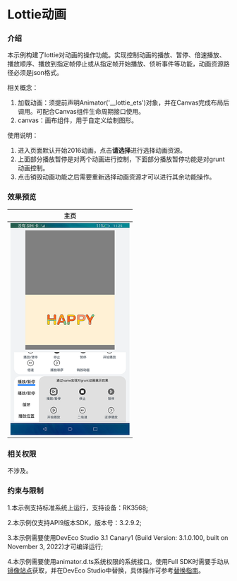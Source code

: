 # Lottie动画

### 介绍

本示例构建了lottie对动画的操作功能。实现控制动画的播放、暂停、倍速播放、播放顺序、播放到指定帧停止或从指定帧开始播放、侦听事件等功能，动画资源路径必须是json格式。

相关概念：
1. 加载动画：须提前声明Animator('__lottie_ets')对象，并在Canvas完成布局后调用。可配合Canvas组件生命周期接口使用。
2. canvas：画布组件，用于自定义绘制图形。

使用说明：
1. 进入页面默认开始2016动画，点击**请选择**进行选择动画资源。
2. 上面部分播放暂停是对两个动画进行控制，下面部分播放暂停功能是对grunt动画控制。
3. 点击销毁动画功能之后需要重新选择动画资源才可以进行其余功能操作。

### 效果预览

|主页|
|-------------|
|![](./screenshot/device/main.png)|


### 相关权限

不涉及。

### 约束与限制

1.本示例支持标准系统上运行，支持设备：RK3568;

2.本示例仅支持API9版本SDK，版本号：3.2.9.2;

3.本示例需要使用DevEco Studio 3.1 Canary1 (Build Version: 3.1.0.100, built on November 3, 2022)才可编译运行;

4.本示例需要使用animator.d.ts系统权限的系统接口。使用Full SDK时需要手动从[镜像站点]((https://docs.openharmony.cn/pages/v3.2Beta/zh-cn/release-notes/OpenHarmony-v3.2-beta4.md/))获取，并在DevEco Studio中替换，具体操作可参考[替换指南](https://gitee.com/openharmony/docs/blob/master/zh-cn/application-dev/quick-start/full-sdk-switch-guide.md)。